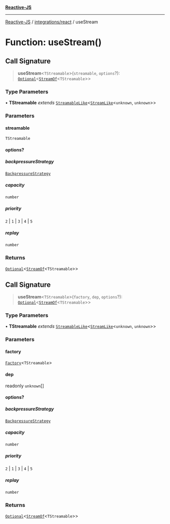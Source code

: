 [**Reactive-JS**](../../../README.md)

***

[Reactive-JS](../../../README.md) / [integrations/react](../README.md) / useStream

# Function: useStream()

## Call Signature

> **useStream**\<`TStreamable`\>(`streamable`, `options`?): [`Optional`](../../../functions/type-aliases/Optional.md)\<[`StreamOf`](../../../concurrent/type-aliases/StreamOf.md)\<`TStreamable`\>\>

### Type Parameters

• **TStreamable** *extends* [`StreamableLike`](../../../concurrent/interfaces/StreamableLike.md)\<[`StreamLike`](../../../concurrent/interfaces/StreamLike.md)\<`unknown`, `unknown`\>\>

### Parameters

#### streamable

`TStreamable`

#### options?

##### backpressureStrategy

[`BackpressureStrategy`](../../../utils/type-aliases/BackpressureStrategy.md)

##### capacity

`number`

##### priority

`2` \| `1` \| `3` \| `4` \| `5`

##### replay

`number`

### Returns

[`Optional`](../../../functions/type-aliases/Optional.md)\<[`StreamOf`](../../../concurrent/type-aliases/StreamOf.md)\<`TStreamable`\>\>

## Call Signature

> **useStream**\<`TStreamable`\>(`factory`, `dep`, `options`?): [`Optional`](../../../functions/type-aliases/Optional.md)\<[`StreamOf`](../../../concurrent/type-aliases/StreamOf.md)\<`TStreamable`\>\>

### Type Parameters

• **TStreamable** *extends* [`StreamableLike`](../../../concurrent/interfaces/StreamableLike.md)\<[`StreamLike`](../../../concurrent/interfaces/StreamLike.md)\<`unknown`, `unknown`\>\>

### Parameters

#### factory

[`Factory`](../../../functions/type-aliases/Factory.md)\<`TStreamable`\>

#### dep

readonly `unknown`[]

#### options?

##### backpressureStrategy

[`BackpressureStrategy`](../../../utils/type-aliases/BackpressureStrategy.md)

##### capacity

`number`

##### priority

`2` \| `1` \| `3` \| `4` \| `5`

##### replay

`number`

### Returns

[`Optional`](../../../functions/type-aliases/Optional.md)\<[`StreamOf`](../../../concurrent/type-aliases/StreamOf.md)\<`TStreamable`\>\>
